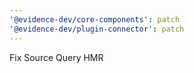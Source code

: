 ```yaml
---
'@evidence-dev/core-components': patch
'@evidence-dev/plugin-connector': patch
---
```


Fix Source Query HMR
